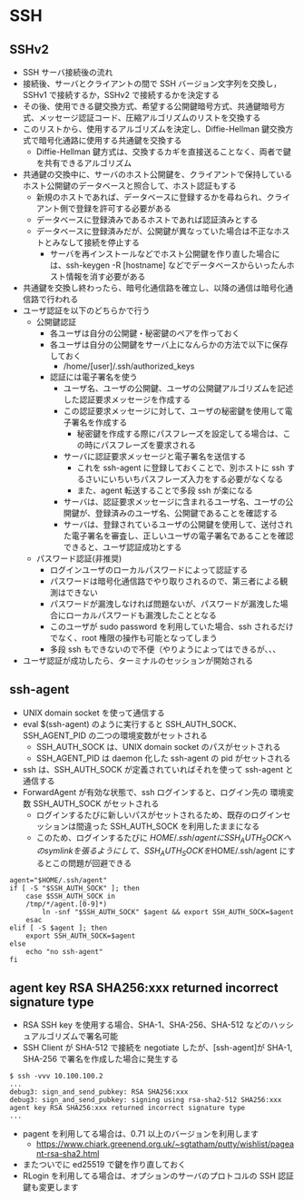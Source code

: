 # SSH

## SSHv2

- SSH サーバ接続後の流れ
- 接続後、サーバとクライアントの間で SSH バージョン文字列を交換し，SSHv1 で接続するか，SSHv2 で接続するかを決定する
- その後、使用できる鍵交換方式、希望する公開鍵暗号方式、共通鍵暗号方式、メッセージ認証コード、圧縮アルゴリズムのリストを交換する
- このリストから、使用するアルゴリズムを決定し、Diffie-Hellman 鍵交換方式で暗号化通路に使用する共通鍵を交換する
  - Diffie-Hellman 鍵方式は、交換するカギを直接送ることなく、両者で鍵を共有できるアルゴリズム
- 共通鍵の交換中に、サーバのホスト公開鍵を、クライアントで保持しているホスト公開鍵のデータベースと照合して、ホスト認証もする
  - 新規のホストであれば、データベースに登録するかを尋ねられ、クライアント側で登録を許可する必要がある
  - データベースに登録済みであるホストであれば認証済みとする
  - データベースに登録済みだが、公開鍵が異なっていた場合は不正なホストとみなして接続を停止する
    - サーバを再インストールなどでホスト公開鍵を作り直した場合には、ssh-keygen -R [hostname] などでデータベースからいったんホスト情報を消す必要がある
- 共通鍵を交換し終わったら、暗号化通信路を確立し、以降の通信は暗号化通信路で行われる
- ユーザ認証を以下のどちらかで行う
  - 公開鍵認証
    - 各ユーザは自分の公開鍵・秘密鍵のペアを作っておく
    - 各ユーザは自分の公開鍵をサーバ上になんらかの方法で以下に保存しておく
      - /home/[user]/.ssh/authorized_keys
    - 認証には電子署名を使う
      - ユーザ名、ユーザの公開鍵、ユーザの公開鍵アルゴリズムを記述した認証要求メッセージを作成する
      - この認証要求メッセージに対して、ユーザの秘密鍵を使用して電子署名を作成する
        - 秘密鍵を作成する際にパスフレーズを設定してる場合は、この時にパスフレーズを要求される
      - サーバに認証要求メッセージと電子署名を送信する
        - これを ssh-agent に登録しておくことで、別ホストに ssh するさいにいちいちパスフレーズ入力をする必要がなくなる
        - また、agent 転送することで多段 ssh が楽になる
      - サーバは、認証要求メッセージに含まれるユーザ名、ユーザの公開鍵が、登録済みのユーザ名、公開鍵であることを確認する
      - サーバは、登録されているユーザの公開鍵を使用して、送付された電子署名を審査し、正しいユーザの電子署名であることを確認できると、ユーザ認証成功とする
  - パスワード認証(非推奨)
    - ログインユーザのローカルパスワードによって認証する
    - パスワードは暗号化通信路でやり取りされるので、第三者による観測はできない
    - パスワードが漏洩しなければ問題ないが、パスワードが漏洩した場合にローカルパスワードも漏洩したこととなる
    - このユーザが sudo password を利用していた場合、ssh されるだけでなく、root 権限の操作も可能となってしまう
    - 多段 ssh もできないので不便（やりようによってはできるが、、、
- ユーザ認証が成功したら、ターミナルのセッションが開始される

## ssh-agent

- UNIX domain socket を使って通信する
- eval $(ssh-agent) のように実行すると SSH_AUTH_SOCK、SSH_AGENT_PID の二つの環境変数がセットされる
  - SSH_AUTH_SOCK は、UNIX domain socket のパスがセットされる
  - SSH_AGENT_PID は daemon 化した ssh-agent の pid がセットされる
- ssh は、SSH_AUTH_SOCK が定義されていればそれを使って ssh-agent と通信する
- ForwardAgent が有効な状態で、ssh ログインすると、ログイン先の 環境変数 SSH_AUTH_SOCK がセットされる
  - ログインするたびに新しいパスがセットされるため、既存のログインセッションは間違った SSH_AUTH_SOCK を利用したままになる
  - このため、ログインするたびに $HOME/.ssh/agent に SSH_AUTH_SOCKへの symlink を張るようにして、SSH_AUTH_SOCKを$HOME/.ssh/agent にするとこの問題が回避できる

```
agent="$HOME/.ssh/agent"
if [ -S "$SSH_AUTH_SOCK" ]; then
    case $SSH_AUTH_SOCK in
    /tmp/*/agent.[0-9]*)
        ln -snf "$SSH_AUTH_SOCK" $agent && export SSH_AUTH_SOCK=$agent
    esac
elif [ -S $agent ]; then
    export SSH_AUTH_SOCK=$agent
else
    echo "no ssh-agent"
fi
```

## agent key RSA SHA256:xxx returned incorrect signature type

- RSA SSH key を使用する場合、SHA-1、SHA-256、SHA-512 などのハッシュアルゴリズムで署名可能
- SSH Client が SHA-512 で接続を negotiate したが、[ssh-agent]が SHA-1, SHA-256 で署名を作成した場合に発生する

```
$ ssh -vvv 10.100.100.2
...
debug3: sign_and_send_pubkey: RSA SHA256:xxx
debug3: sign_and_send_pubkey: signing using rsa-sha2-512 SHA256:xxx
agent key RSA SHA256:xxx returned incorrect signature type
...
```

- pagent を利用してる場合は、0.71 以上のバージョンを利用します
  - https://www.chiark.greenend.org.uk/~sgtatham/putty/wishlist/pageant-rsa-sha2.html
- またついでに ed25519 で鍵を作り直しておく
- RLogin を利用してる場合は、オプションのサーバのプロトコルの SSH 認証鍵も変更します
